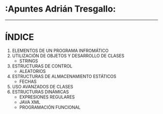 # :Apuntes Adrián Tresgallo:
---
   # **ÍNDICE**
   1. ELEMENTOS DE UN PROGRAMA INFROMÁTICO
   2. UTILIZACIÓN DE OBJETOS Y DESARROLLO DE CLASES
       * STRINGS
   3. ESTRUCTURAS DE CONTROL
       * ALEATORIOS
   4. ESTRUCTURAS DE ALMACENAMIENTO ESTÁTICOS
       * FECHAS
   5. USO AVANZADOS DE CLASES
   6. ESTRUCTURAS DINÁMICAS
       * EXPRESIONES REGULARES
       * JAVA XML
       * PROGRAMACIÓN FUNCIONAL
  
   

